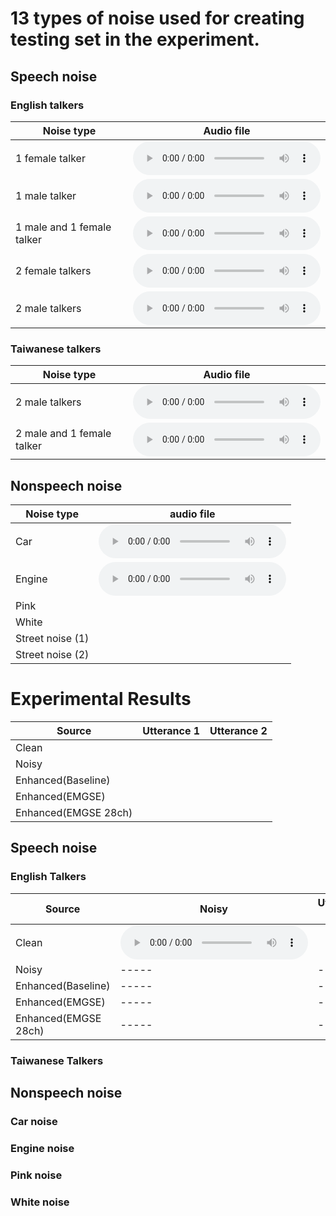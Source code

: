 # 13 types of noise used for creating testing set in the experiment.
## Speech noise
### English talkers

Noise type| Audio file|
--------------|-----| 
1 female talker |<audio src="https://eric-wang135.github.io/EMGSE/wav_files/IEMSE/Chinese_train_271.wav" controls="" preload=""></audio> |
1 male talker |<audio src="https://eric-wang135.github.io/EMGSE/wav_files/IEMSE/Chinese_train_271.wav" controls="" preload=""></audio>|
1 male and 1 female talker  |<audio src="https://github.com/eric-wang135/EMGSE/blob/838ca0e127ae618d8914847cd7028f51feb02b4c/Noise/1M1F_2talkers.wav" controls="" preload=""></audio>|
2 female talkers  |<audio src="https://eric-wang135.github.io/EMGSE/wav_files/IEMSE/Chinese_train_271.wav" controls="" preload=""></audio>|
2 male talkers  |<audio src="https://eric-wang135.github.io/EMGSE/wav_files/IEMSE/Chinese_train_271.wav" controls="" preload=""></audio>|


### Taiwanese talkers

Noise type| Audio file|
--------------|----------| 
2 male talkers | <audio src="Noise/Taiwanese_2M1F_3talkers.wav" controls="" preload=""></audio> |
2 male and 1 female talker  | <audio src = "https://raw.githubusercontent.com/eric-wang135/EMGSE.github.io/blob/f2fdd769b3745c87b6bdb33f4f78f895d14a20cf/Noise/Taiwanese_2M1F_3talkers.wav" controls="" preload=""></audio>|

## Nonspeech noise

Noise type| audio file|
--------------|-----| 
Car|<audio src="https://eric-wang135.github.io/EMGSE/wav_files/IEMSE/Chinese_train_271.wav" controls="" preload=""></audio> |   
Engine|<audio src="https://clalanliu.github.io/MCME_demo/wav_files/IEMSE2/Chinese_train_272.wav" controls="" preload=""></audio>|
Pink||
White||
Street noise (1)||
Street noise (2)||

# Experimental Results 

Source| Utterance 1| Utterance 2|
--------------|-----|-----|
Clean|
Noisy|
Enhanced(Baseline)|
Enhanced(EMGSE)|
Enhanced(EMGSE 28ch)|


## Speech noise
### English Talkers

Source| Noisy         | Utterance 19  |  Utterance 29  |
--------------|-----|-----| -----|
Clean|<audio src="https://eric-wang135.github.io/EMGSE/wav_files/IEMSE/Chinese_train_271.wav" controls="" preload=""></audio> | |  |
Noisy|-----|-----| -----|
Enhanced(Baseline)|-----|-----| -----|
Enhanced(EMGSE)|-----|-----| -----|
Enhanced(EMGSE 28ch)|-----|-----| -----|


### Taiwanese Talkers
## Nonspeech noise
### Car noise
### Engine noise
### Pink noise
### White noise




